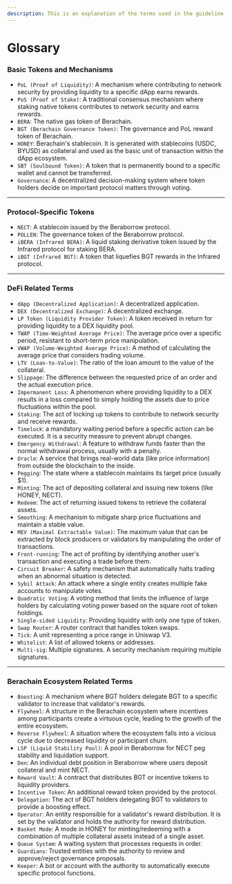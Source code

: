 ```yaml
---
description: This is an explanation of the terms used in the guideline above.
---
```


# Glossary

### Basic Tokens and Mechanisms

- `PoL (Proof of Liquidity)`: A mechanism where contributing to network security by providing liquidity to a specific dApp earns rewards.
- `PoS (Proof of Stake)`: A traditional consensus mechanism where staking native tokens contributes to network security and earns rewards.
- `BERA`: The native gas token of Berachain.
- `BGT (Berachain Governance Token)`: The governance and PoL reward token of Berachain.
- `HONEY`: Berachain's stablecoin. It is generated with stablecoins (USDC, BYUSD) as collateral and used as the basic unit of transaction within the dApp ecosystem.
- `SBT (Soulbound Token)`: A token that is permanently bound to a specific wallet and cannot be transferred.
- `Governance`: A decentralized decision-making system where token holders decide on important protocol matters through voting.

---

### Protocol-Specific Tokens

- `NECT`: A stablecoin issued by the Beraborrow protocol.
- `POLLEN`: The governance token of the Beraborrow protocol.
- `iBERA (Infrared BERA)`: A liquid staking derivative token issued by the Infrared protocol for staking BERA.
- `iBGT (Infrared BGT)`: A token that liquefies BGT rewards in the Infrared protocol.

---

### DeFi Related Terms

- `dApp (Decentralized Application)`: A decentralized application.
- `DEX (Decentralized Exchange)`: A decentralized exchange.
- `LP Token (Liquidity Provider Token)`: A token received in return for providing liquidity to a DEX liquidity pool.
- `TWAP (Time-Weighted Average Price)`: The average price over a specific period, resistant to short-term price manipulation.
- `VWAP (Volume-Weighted Average Price)`: A method of calculating the average price that considers trading volume.
- `LTV (Loan-to-Value)`: The ratio of the loan amount to the value of the collateral.
- `Slippage`: The difference between the requested price of an order and the actual execution price.
- `Impermanent Loss`: A phenomenon where providing liquidity to a DEX results in a loss compared to simply holding the assets due to price fluctuations within the pool.
- `Staking`: The act of locking up tokens to contribute to network security and receive rewards.
- `Timelock`: a mandatory waiting period before a specific action can be executed. It is a security measure to prevent abrupt changes.
- `Emergency Withdrawal`: A feature to withdraw funds faster than the normal withdrawal process, usually with a penalty.
- `Oracle`: A service that brings real-world data (like price information) from outside the blockchain to the inside.
- `Pegging`: The state where a stablecoin maintains its target price (usually $1).
- `Minting`: The act of depositing collateral and issuing new tokens (like HONEY, NECT).
- `Redeem`: The act of returning issued tokens to retrieve the collateral assets.
- `Smoothing`: A mechanism to mitigate sharp price fluctuations and maintain a stable value.
- `MEV (Maximal Extractable Value)`: The maximum value that can be extracted by block producers or validators by manipulating the order of transactions.
- `Front-running`: The act of profiting by identifying another user's transaction and executing a trade before them.
- `Circuit Breaker`: A safety mechanism that automatically halts trading when an abnormal situation is detected.
- `Sybil Attack`: An attack where a single entity creates multiple fake accounts to manipulate votes.
- `Quadratic Voting`: A voting method that limits the influence of large holders by calculating voting power based on the square root of token holdings.
- `Single-sided Liquidity`: Providing liquidity with only one type of token.
- `Swap Router`: A router contract that handles token swaps.
- `Tick`: A unit representing a price range in Uniswap V3.
- `Whitelist`: A list of allowed tokens or addresses.
- `Multi-sig`: Multiple signatures. A security mechanism requiring multiple signatures.

---

### Berachain Ecosystem Related Terms

- `Boosting`: A mechanism where BGT holders delegate BGT to a specific validator to increase that validator's rewards.
- `Flywheel`: A structure in the Berachain ecosystem where incentives among participants create a virtuous cycle, leading to the growth of the entire ecosystem.
- `Reverse Flywheel`: A situation where the ecosystem falls into a vicious cycle due to decreased liquidity or participant churn.
- `LSP (Liquid Stability Pool)`: A pool in Beraborrow for NECT peg stability and liquidation support.
- `Den`: An individual debt position in Beraborrow where users deposit collateral and mint NECT.
- `Reward Vault`: A contract that distributes BGT or incentive tokens to liquidity providers.
- `Incentive Token`: An additional reward token provided by the protocol.
- `Delegation`: The act of BGT holders delegating BGT to validators to provide a boosting effect.
- `Operator`: An entity responsible for a validator's reward distribution. It is set by the validator and holds the authority for reward distribution.
- `Basket Mode`: A mode in HONEY for minting/redeeming with a combination of multiple collateral assets instead of a single asset.
- `Queue System`: A waiting system that processes requests in order.
- `Guardians`: Trusted entities with the authority to review and approve/reject governance proposals.
- `Keeper`: A bot or account with the authority to automatically execute specific protocol functions.
